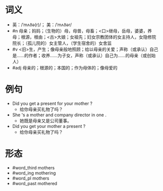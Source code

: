 # 词义
- 英：/ˈmʌðə(r)/； 美：/ˈmʌðər/
- #n 母亲；妈妈；（生物的）母，母兽，母畜；<口>继母，岳母，婆婆，养母；根源，根由；<古>大娘；女祖先；妇女宗教团体的女主持人，女隐修院院长；（孤儿院的）女主管人，（学生宿舍的）女舍监
- #v <旧>生，产生；像母亲般地照顾；给以母亲的关爱；声称（或承认）自己是……的作者；收养……为子女，声称（或承认）自己为……的母亲（或创始人）
- #adj 母亲的；根源的；本国的；作为母体的；像母爱的
# 例句
- Did you get a present for your mother ?
	- 给你母亲买礼物了吗？
- She 's a mother and company director in one .
	- 她既是母亲又是公司董事。
- Did you get your mother a present ?
	- 给你母亲买礼物了吗？
# 形态
- #word_third mothers
- #word_ing mothering
- #word_pl mothers
- #word_past mothered
